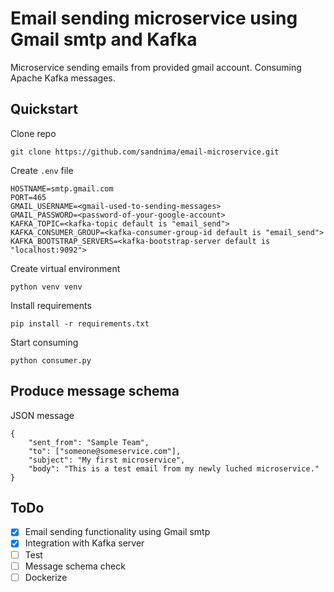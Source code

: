 # Email sending microservice using Gmail smtp and Kafka 

Microservice sending emails from provided gmail account.
Consuming Apache Kafka messages.

## Quickstart 

Clone repo 
 ```
 git clone https://github.com/sandnima/email-microservice.git
 ```
Create `.env` file 
 ```
 HOSTNAME=smtp.gmail.com
 PORT=465
 GMAIL_USERNAME=<gmail-used-to-sending-messages>
 GMAIL_PASSWORD=<password-of-your-google-account>
 KAFKA_TOPIC=<kafka-topic default is "email_send">
 KAFKA_CONSUMER_GROUP=<kafka-consumer-group-id default is "email_send">
 KAFKA_BOOTSTRAP_SERVERS=<kafka-bootstrap-server default is "localhost:9092">
```
Create virtual environment 
 ```
 python venv venv
 ```
Install requirements 
 ```
 pip install -r requirements.txt
 ```
Start consuming 
 ```
 python consumer.py
 ```
## Produce message schema 

JSON message
```
{
    "sent_from": "Sample Team",
    "to": ["someone@someservice.com"],
    "subject": "My first microservice",
    "body": "This is a test email from my newly luched microservice."
}
```

## ToDo 

- [x] Email sending functionality using Gmail smtp
- [x] Integration with Kafka server
- [ ] Test
- [ ] Message schema check
- [ ] Dockerize

